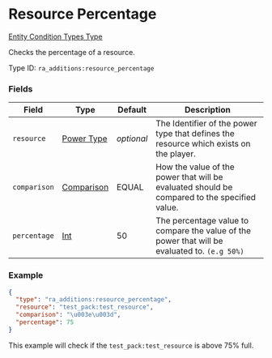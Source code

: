# Resource Percentage
[Entity Condition Types Type](../entity_condition_types_types.md)

Checks the percentage of a resource.

Type ID: `ra_additions:resource_percentage`
### Fields
Field | Type | Default | Description
------|------|---------|-------------
`resource` | [Power Type](../data_types/power_type.md) | _optional_ | The Identifier of the power type that defines the resource which exists on the player.
`comparison` | [Comparison](../data_types/comparison.md) | EQUAL | How the value of the power that will be evaluated should be compared to the specified value.
`percentage` | [Int](../data_types/int.md) | 50 | The percentage value to compare the value of the power that will be evaluated to. `(e.g 50%)`

### Example
```json
{
  "type": "ra_additions:resource_percentage",
  "resource": "test_pack:test_resource",
  "comparison": "\u003e\u003d",
  "percentage": 75
}
```
This example will check if the `test_pack:test_resource` is above 75% full.